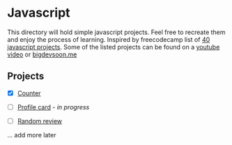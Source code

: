 # Javascript

This directory will hold simple javascript projects. Feel free to recreate them and enjoy the process of learning. Inspired by freecodecamp list of [40 javascript projects](https://www.freecodecamp.org/news/javascript-projects-for-beginners/#how-to-create-a-counter). Some of the listed projects can be found on a [youtube video](https://www.youtube.com/watch?v=3PHXvlpOkf4) or [bigdevsoon.me](https://app.bigdevsoon.me)

## Projects

- [x] [Counter](./counter/)
- [ ] [Profile card](./profile_card/) - *in progress*
- [ ] [Random review](./random%20review/)


... add more later